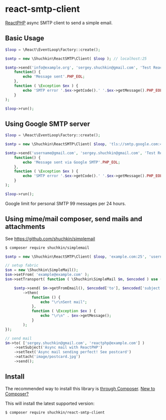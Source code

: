 # react-smtp-client
[ReactPHP](https://reactphp.org/) async SMTP client to send a simple email.

## Basic Usage
```php
$loop = \React\EventLoop\Factory::create();

$smtp = new \Shuchkin\ReactSMTP\Client( $loop ); // localhost:25

$smtp->send('info@example.org', 'sergey.shuchkin@gmail.com', 'Test ReactPHP mailer', 'Hello, Sergey!')->then(
	function() {
		echo 'Message sent'.PHP_EOL;
	},
	function ( \Exception $ex ) {
		echo 'SMTP error '.$ex->getCode().' '.$ex->getMessage().PHP_EOL;
	}
);

$loop->run();
```
## Using Google SMTP server
```php
$loop = \React\EventLoop\Factory::create();

$smtp = new \Shuchkin\ReactSMTP\Client( $loop, 'tls://smtp.google.com:465', 'username@gmail.com','password' );

$smtp->send('username@gmail.com', 'sergey.shuchkin@gmail.com', 'Test ReactPHP mailer', 'Hello, Sergey!')->then(
	function() {
		echo 'Message sent via Google SMTP'.PHP_EOL;
	},
	function ( \Exception $ex ) {
		echo 'SMTP error '.$ex->getCode().' '.$ex->getMessage().PHP_EOL;
	}
);

$loop->run();
```
Google limit for personal SMTP 99 messages per 24 hours.

## Using mime/mail composer, send mails and attachments
See https://github.com/shuchkin/simplemail
```bash
$ composer require shuchkin/simplemail
```
```php
$smtp = new \Shuchkin\ReactSMTP\Client( $loop, 'example.com:25', 'username', 'password' );

// setup fabric
$sm = new \Shuchkin\SimpleMail();
$sm->setFrom( 'example@example.com' );
$sm->setTransport( function ( \Shuchkin\SimpleMail $m, $encoded ) use ( $smtp ) {

	$smtp->send( $m->getFromEmail(), $encoded['to'], $encoded['subject'], $encoded['message'], $encoded['headers'] )
		->then(
			function () {
				echo "\r\nSent mail";
			},
			function ( \Exception $ex ) {
				echo "\r\n" . $ex->getMessage();
			}
		);
});

// send mail
$m->to( ['sergey.shuchkin@gmail.com', 'reactphp@example.com'] )
	->setSubject('Async mail with ReactPHP')
	->setText('Async mail sending perfect! See postcard')
	->attach('image/postcard.jpg')
	->send();
```
## Install

The recommended way to install this library is [through Composer](https://getcomposer.org).
[New to Composer?](https://getcomposer.org/doc/00-intro.md)

This will install the latest supported version:

```bash
$ composer require shuchkin/react-smtp-client
```